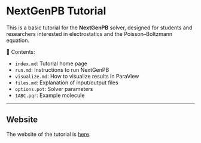 # NextGenPB Tutorial

This is a basic tutorial for the **NextGenPB** solver, designed for students and researchers interested in electrostatics and the Poisson–Boltzmann equation.

📂 Contents:
- `index.md`: Tutorial home page
- `run.md`: Instructions to run NextGenPB
- `visualize.md`: How to visualize results in ParaView
- `files.md`: Explanation of input/output files
- `options.pot`: Solver parameters
- `1ABC.pqr`: Example molecule

---

## Website

The website of the tutorial is [here](https://vdiflorio.github.io/nextgenpb_tutorial).
